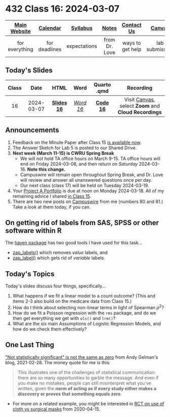 # 432 Class 16: 2024-03-07

[Main Website](https://thomaselove.github.io/432-2024/) | [Calendar](https://thomaselove.github.io/432-2024/calendar.html) | [Syllabus](https://thomaselove.github.io/432-syllabus-2024/) | [Notes](https://thomaselove.github.io/432-notes/) | [Contact Us](https://thomaselove.github.io/432-2024/contact.html) | [Canvas](https://canvas.case.edu) | [Data and Code](https://github.com/THOMASELOVE/432-data) | [Sources](https://github.com/THOMASELOVE/432-classes-2024/tree/main/sources)
:-----------: | :--------------: | :----------: | :---------: | :-------------: | :-----------: | :------------: |:------:
for everything | for deadlines | expectations | from Dr. Love | ways to get help | lab submission | for downloads | to read

## Today's Slides

Class | Date | HTML | Word | Quarto .qmd | Recording
:---: | :--------: | :------: | :------: | :------: | :-------------:
16 | 2024-03-07 | **[Slides 16](https://thomaselove.github.io/432-slides-2024/slides16.html)** | *[Word 16](https://thomaselove.github.io/432-slides-2024/slides16w.docx)* | **[Code 16](https://github.com/THOMASELOVE/432-slides-2024/blob/main/slides16.qmd)** | Visit [Canvas](https://canvas.case.edu/), select **Zoom** and **Cloud Recordings**

## Announcements

1. Feedback on the Minute Paper after Class 15 [is available now](https://bit.ly/432-2024-min-15-feedback).
2. The Answer Sketch for Lab 5 is posted to our Shared Drive.
3. **Next week (March 11-15) is CWRU Spring Break**
    - We will not hold TA office hours on March 9-15. TA office hours will end on Friday 2024-03-08, and then return on *Saturday* 2024-03-16. **Note this change.**
    - Campuswire will remain open throughout Spring Break, and Dr. Love will review and answer all unanswered questions once per day.
    - Our next class (class 17) will be held on Tuesday 2024-03-19.
4. Your [Project A Portfolio](https://thomaselove.github.io/432-2024/projA.html#the-project-a-portfolio) is due at noon on Monday 2024-03-18. All of my remaining advice I shared [in Class 15](https://github.com/THOMASELOVE/432-classes-2024/tree/main/class15#a-few-project-a-tips).
5. There are two new posts on [Campuswire](https://campuswire.com/) from me (numbers 80 and 81.) Take a look at them today, if you can.

## On getting rid of labels from SAS, SPSS or other software within R

The [haven package](https://haven.tidyverse.org/index.html) has two good tools I have used for this task...

- [zap_labels()](https://haven.tidyverse.org/reference/zap_labels.html) which removes *value* labels, and
- [zap_label()](https://haven.tidyverse.org/reference/zap_label.html) which gets rid of *variable* labels.

## Today's Topics

Today's slides discuss four things, specifically...

1. What happens if we fit a linear model to a count outcome? (This and items 2-3 also build on the medicare data from Class 15.)
2. How do I think about selecting non-linear terms in light of Spearman $\rho^2$? 
3. How do we fit a Poisson regression with the `rms` package, and do we then get everything we get with `ols()` and `lrm()`?
4. What are the six main Assumptions of Logistic Regression Models, and how do we check them effectively?

## One Last Thing

["Not statistically significant" is not the same as zero](https://statmodeling.stat.columbia.edu/2021/09/28/not-statistically-significant-is-not-the-same-as-zero/) from Andy Gelman's blog, 2021-02-28. The money quote for me is this:

> This illustrates one of the challenges of statistical communication: there are so many opportunities to garble the message. And even if you make no mistakes, people can still misinterpret what you’ve written, given the **norm of acting as if every study either makes a discovery or proves that something equals zero**.

- For more on a related example, you might be interested in [RCT on use of cloth vs surgical masks](https://statmodeling.stat.columbia.edu/2020/04/15/rct-on-use-of-cloth-vs-surgical-masks/) from 2020-04-15.
